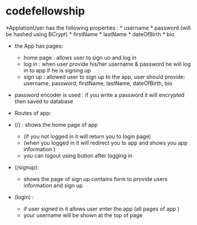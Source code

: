 
# codefellowship

*ApplationUser has the following properties : 
    * username
    * password (will be hashed using BCrypt)
    * firstName
    * lastName
    * dateOfBirth
    * bio

* the App has pages: 
  * home page : allows user to sign uo and log in 
  * log in  : when user provide his/her username & password he will log in to app if he is signing up
  * sign up : allowed user to sign up to the app, user should provide: username, password, firstName, lastName, dateOfBirth, bio

* password encoder is used : if you write a password it will encrypted then saved to database 


* Routes of app: 
* (/) : shows the home page of app 
  * (if you not logged in it will return you to login page)
  * (when you logged in it will redirect you to app and shows you app information )
  * you can logout using button after logging in 
  
* (/signup): 
  * shows the page of sign up contains form to provide users information and sign up

* (login) : 
  * if user signed in it allows user enter the app (all pages of app )
  * your username will be shown at the top of page 

